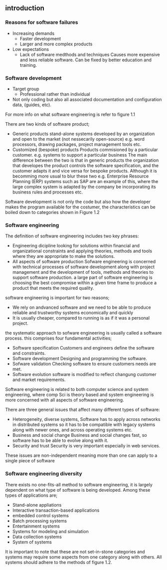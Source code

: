
## introduction



### Reasons for software failures
* Increasing demands
	* Faster development
	* Larger and more complex products
* Low expectations
	* Lack of software medthods and techniques
	Causes more expensive and less reliable software.
	Can be fixed by better education and training.


### Software development
* Target group
	* Professional rather than individual
* Not only coding but also all associated documentation and configuration data, (guides, etc).

For more info on what software engineering is refer to figure 1.1

There are two kinds of software product;
* Generic products
	stand-alone systems developed by an organization and open to the market (not nessecarily open-source) e.g. word processors, drawing packages, project management tools etc.
* Customized (bespoke) products 
	Products commisioned by a particular customer. e.g. systems to support a particular business
The main difference between the two is that in generic products the organization that developes the product controls the software specification, and the customer adapts it and vice versa for bespoke products.
Although it is becomming more usual to blur these two e.g. Enterprise Resource Planning (ERP) systems such as SAP are an example of this, where the large complex system is adapted by the company be incorporating its business rules and processes etc.

Software development is not only the code but also how the developer makes the program available for the costumer, the characteristics can be boiled down to categories shown in Figure 1.2





### Software engineering
The definition of software engineering includes two key phrases:
* Engineering dicipline
	looking for solutions within financial and organizational constraints and applying theories, methods and tools where they are appropriate to make the solutions.
* All aspects of software production
	Sofware engineering is concerned with technical processes of software development along with project management and the development of tools, methods and theories to support software production.
a large part of software engineering is choosing the best compromise within a given time frame to produce a product that meets the required quality.

software engineering is important for two reasons;
* We rely on andvanced software and we need to be able to produce reliable and trustworthy systems economically and quickly
* It is usually cheaper, compared to running is as if it was a personal project. 

the systematic approach to sofware engineering is usually called a software process.
this comprises four fundamental activities;
* Software specification
	Customers and engineers define the software and constraints.
* Software development
	Designing and programming the software.
* Sofware validation
	Checking software to ensure customers needs are met.
* Software evolution
	software is modified to reflect changung customer and market requirements.

Software engineering is related to both computer science and system engineering, where comp Sci is theory based and system engineering is more concerned with all aspects of software engineering.

There are three general issues that affect many different types of software:
* Heterogeneity, diverse systems, 
	Software has to apply across networks in distributed systems so it has to be compatible with legacy systems along with newer ones, and across operating systems etc.
* Business and social change
	Business and social changes fast, so software has to be able to evolve along with it.
* Security and trust
	Security is very important especially in web services.

These issues are non-independent meaning more than one can apply to a single piece of software


### Software engineering diversity
There exists no one-fits-all method to software engineering, it is largely dependent on what type of software is being developed. 
Among these types of applications are;
* Stand-alone appliations
* Interactive transaction-based applications
* embedded control systems
* Batch processing systems
* Entertainment systems
* Systems for modeling and simulation
* Data collection systems
* System of systems

It is important to note that these are not set-in-stone categories and systems may require some aspects from one category along with others.
All systems should adhere to the methods of figure 1.2.

